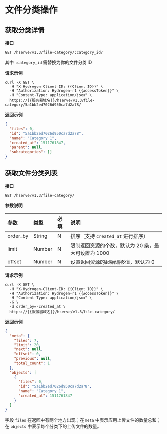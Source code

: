 # 文件分类操作

## 获取分类详情

**接口**

`GET /hserve/v1.3/file-category/:category_id/`

其中 `:category_id` 需替换为你的文件分类 ID

**请求示例**

```shell
curl -X GET \
  -H "X-Hydrogen-Client-ID: {{Client ID}}" \
  -H "Authorization: Hydrogen-r1 {{AccessToken}}" \
  -H "Content-Type: application/json" \
  https://{{服务器域名}}/hserve/v1.3/file-category/5a1bb2ed7026d950ca7d2a78/
```

**返回示例**

```json
{
  "files": 0,
  "id": "5a1bb2ed7026d950ca7d2a78",
  "name": "Category 1",
  "created_at": 1511761847,
  "parent": null,
  "subcategories": []
}
```


## 获取文件分类列表

**接口**

`GET /hserve/v1.3/file-category/`

**参数说明**

| 参数      | 类型   | 必填 | 说明 |
| :------- | :----- | :-- | :-- |
| order_by | String | N   | 排序（支持 `created_at` 进行排序）|
| limit    | Number | N   | 限制返回资源的个数，默认为 20 条，最大可设置为 1000 |
| offset   | Number | N   | 设置返回资源的起始偏移值，默认为 0 |

**请求示例**
```shell
curl -X GET \
  -H "X-Hydrogen-Client-ID: {{Client ID}}" \
  -H "Authorization: Hydrogen-r1 {{AccessToken}}" \
  -H "Content-Type: application/json" \
  -G \
  -d order_by=-created_at \
  https://{{服务器域名}}/hserve/v1.3/file-category/
```

**返回示例**

```json
{
  "meta": {
    "files": 7,
    "limit": 20,
    "next": null,
    "offset": 0,
    "previous": null,
    "total_count": 1
  },
  "objects": [
    {
      "files": 0,
      "id": "5a1bb2ed7026d950ca7d2a78",
      "name": "Category 1",
      "created_at": 1511761847
    }
  ]
}
```

字段 `files` 在返回中有两个地方出现；在 `meta` 中表示应用上传文件的数量总和；在 `objects` 中表示每个分类下的上传文件的数量。
